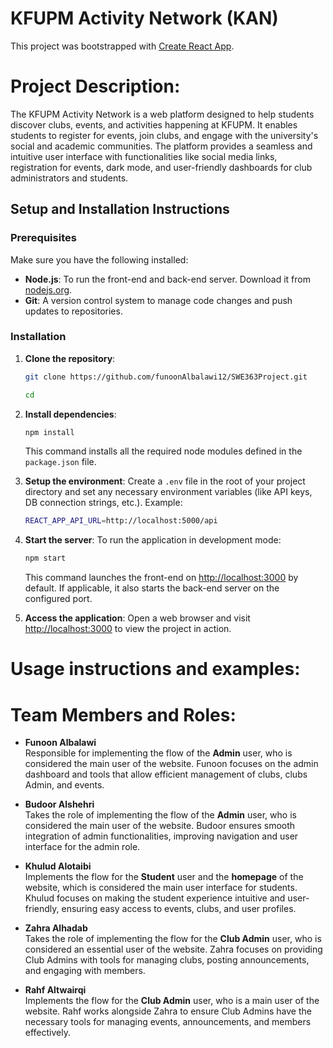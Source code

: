 # KFUPM Activity Network (KAN)

This project was bootstrapped with [Create React App](https://github.com/facebook/create-react-app).

# Project Description:
The KFUPM Activity Network is a web platform designed to help students discover clubs, events, and activities happening at KFUPM. It enables students to register for events, join clubs, and engage with the university's social and academic communities. The platform provides a seamless and intuitive user interface with functionalities like social media links, registration for events, dark mode, and user-friendly dashboards for club administrators and students.

## Setup and Installation Instructions

### Prerequisites
Make sure you have the following installed:

- **Node.js**: To run the front-end and back-end server. Download it from [nodejs.org](https://nodejs.org/).
- **Git**: A version control system to manage code changes and push updates to repositories.

### Installation

1. **Clone the repository**:
    ```bash
    git clone https://github.com/funoonAlbalawi12/SWE363Project.git

    cd 
    ```

2. **Install dependencies**:
    ```bash
    npm install
    ```
    This command installs all the required node modules defined in the `package.json` file.

3. **Setup the environment**:
    Create a `.env` file in the root of your project directory and set any necessary environment variables (like API keys, DB connection strings, etc.). Example:
    ```bash
    REACT_APP_API_URL=http://localhost:5000/api
    ```

4. **Start the server**:
    To run the application in development mode:
    ```bash
    npm start
    ```
    This command launches the front-end on [http://localhost:3000](http://localhost:3000) by default. If applicable, it also starts the back-end server on the configured port.

5. **Access the application**:
    Open a web browser and visit [http://localhost:3000](http://localhost:3000) to view the project in action.


# Usage instructions and examples:
# Team Members and Roles:

- **Funoon Albalawi**  
  Responsible for implementing the flow of the **Admin** user, who is considered the main user of the website. Funoon focuses on the admin dashboard and tools that allow efficient management of clubs, clubs Admin, and events.

- **Budoor Alshehri**  
  Takes the role of implementing the flow of the **Admin** user, who is considered the main user of the website. Budoor ensures smooth integration of admin functionalities, improving navigation and user interface for the admin role.

- **Khulud Alotaibi**  
  Implements the flow for the **Student** user and the **homepage** of the website, which is considered the main user interface for students. Khulud focuses on making the student experience intuitive and user-friendly, ensuring easy access to events, clubs, and user profiles.

- **Zahra Alhadab**  
  Takes the role of implementing the flow for the **Club Admin** user, who is considered an essential user of the website. Zahra focuses on providing Club Admins with tools for managing clubs, posting announcements, and engaging with members.

- **Rahf Altwairqi**  
  Implements the flow for the **Club Admin** user, who is a main user of the website. Rahf works alongside Zahra to ensure Club Admins have the necessary tools for managing events, announcements, and members effectively.








